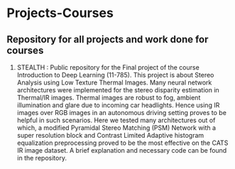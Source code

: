 # Projects-Courses
## Repository for all projects and work done for courses

1) STEALTH :  Public repository for the Final project of the course Introduction to Deep Learning (11-785). 
              This project is about Stereo Analysis using Low Texture Thermal Images. Many neural network architectures were implemented for the stereo disparity                 estimation in Thermal/IR images. Thermal images are robust to fog, ambient illumination and glare due to incoming car headlights. Hence using IR                     images over RGB images in an autonomous driving setting proves to be helpful in such scenarios. Here we tested many architectures out of which, a                   modified Pyramidal Stereo Matching (PSM) Network with a super resolution block and Contrast Limited Adaptive histogram equalization preprocessing                   proved to be the most effective on the CATS IR image dataset. A brief explanation and necessary code can be found in the repository.
